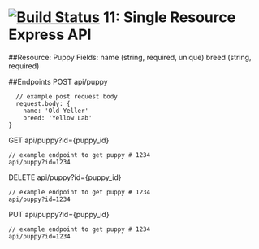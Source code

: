 [![Build Status](https://travis-ci.org/JPLaw/11-12-mongodb-express-api.svg?branch=master)](https://travis-ci.org/JPLaw/11-12-mongodb-express-api)  11: Single Resource Express API
======

##Resource: Puppy
Fields: 
name (string, required, unique)
breed (string, required)

##Endpoints
POST api/puppy
```
  // example post request body
  request.body: {
    name: 'Old Yeller'
    breed: 'Yellow Lab'
}
```

GET api/puppy?id={puppy_id}
```
// example endpoint to get puppy # 1234
api/puppy?id=1234
```

DELETE api/puppy?id={puppy_id}
```
// example endpoint to get puppy # 1234
api/puppy?id=1234
```

PUT api/puppy?id={puppy_id}
```
// example endpoint to get puppy # 1234
api/puppy?id=1234
```


